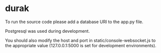 # durak

To run the source code please add a database URI to the app.py file.

Postgresql was used during development.

You should also modify the host and port in static/console-websocket.js to the appropriate value (127.0.0.1:5000 is set for development environments).


